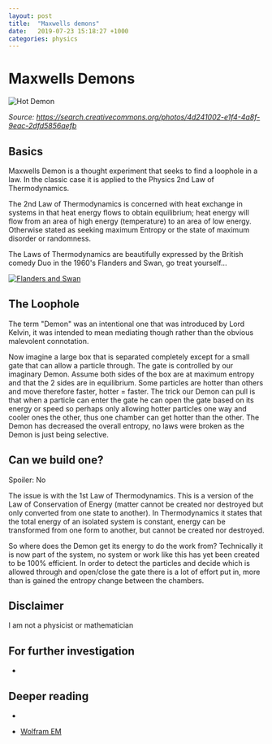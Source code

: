 ```yaml
---
layout: post
title:  "Maxwells demons"
date:   2019-07-23 15:18:27 +1000
categories: physics
---
```


# Maxwells Demons


![Hot Demon](https://farm4.staticflickr.com/3474/3764567644_3be6406ace_b.jpg "Hot Demon")

*Source: https://search.creativecommons.org/photos/4d241002-e1f4-4a8f-9eac-2dfd5856aefb*

## Basics

Maxwells Demon is a thought experiment that seeks to find a loophole in a law.  In the classic case it is applied to the Physics 2nd Law of Thermodynamics.

The 2nd Law of Thermodynamics is concerned with heat exchange in systems in that heat energy flows to obtain equilibrium; heat energy will flow from an area of high energy (temperature) to an area of low energy.  Otherwise stated as seeking maximum Entropy or the state of maximum disorder or randomness.  

[//]: # (This will occur by itself but of course can be disrupted and the flow can go in the opposite direction as in the case of refrigeration but )

The Laws of Thermodynamics are beautifully expressed by the British comedy Duo in the 1960's Flanders and Swan, go treat yourself...

[![Flanders and Swan](https://img.youtube.com/vi/VnbiVw_1FNs/0.jpg)](https://www.youtube.com/watch?v=VnbiVw_1FNs "Flanders and Swan")


## The Loophole

The term "Demon" was an intentional one that was introduced by Lord Kelvin, it was intended to mean mediating though rather than the obvious malevolent connotation.

Now imagine a large box that is separated completely except for a small gate that can allow a particle through.  The gate is controlled by our imaginary Demon.  Assume both sides of the box are at maximum entropy and that the 2 sides are in equilibrium.  Some particles are hotter than others and move therefore faster, hotter = faster.  The trick our Demon can pull is that when a particle can enter the gate he can open the gate based on its energy or speed so perhaps only allowing hotter particles one way and cooler ones the other, thus one chamber can get hotter than the other.  The Demon has decreased the overall entropy, no laws were broken as the Demon is just being selective.

## Can we build one?

Spoiler: No

The issue is with the 1st Law of Thermodynamics.  This is a version of the Law of Conservation of Energy (matter cannot be created nor destroyed but only converted from one state to another).  In Thermodynamics it states that the total energy of an isolated system is constant, energy can be transformed from one form to another, but cannot be created nor destroyed. 

So where does the Demon get its energy to do the work from?  Technically it is now part of the system, no system or work like this has yet been created to be 100% efficient.  In order to detect the particles and decide which is allowed through and open/close the gate there is a lot of effort put in, more than is gained the entropy change between the chambers.


## Disclaimer

I am not a physicist or mathematician

## For further investigation

*


## Deeper reading
*

* [Wolfram EM](https://www.wolframalpha.com/input/?i=e%3Dmc2)
